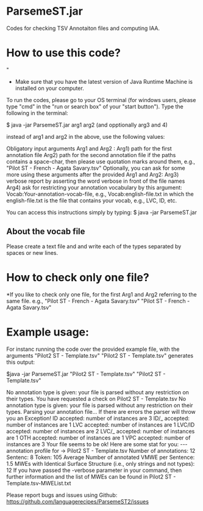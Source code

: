 # ParsemeST.jar
Codes for checking TSV Annotaiton files and computing IAA. 


# How to use this code? 
"
* Make sure that you have the latest version of Java Runtime Machine is installed on your computer.  

To run the codes, please go to your OS terminal (for windows users, please type "cmd" in the "run or search box" of your "start button"). Type the following in the terminal:

$ java -jar ParsemeST.jar arg1 arg2 (and opptionally arg3 and 4)

instead of arg1 and arg2 in the above, use the following values:

Obligatory input arguments Arg1 and Arg2 :
	Arg1) path for the first annotation file
	Arg2) path for the second annotation file
if the paths contains a space-char, then please use quotation marks around them,
	 e.g., "Pilot ST - French - Agata Savary.tsv"
Optionally, you can ask for some more using these arguments after the provided Arg1 and Arg2:
	Arg3) verbose report by asserting the word verbose in front of the file names 
	Arg4) ask for restricting your annotation vocabulary by this argument:  Vocab:Your-annotation-vocab-file,
		 e.g., Vocab:english-file.txt in which the english-file.txt is the file that contains your vocab,
		 e.g., LVC, ID, etc.

You can access this instructions simply by typing:
$ java -jar ParsemeST.jar
		 
## About the vocab file
Please create a text file and and write each of the types separated by spaces or new lines.

# How to check only one file?
*If you like to check only one file, for the first Arg1 and Arg2 referring to the same file.
	 e.g., "Pilot ST - French - Agata Savary.tsv" "Pilot ST - French - Agata Savary.tsv" 

# Example usage:

For instanc running the code over the provided example file, with the arguments "Pilot2 ST - Template.tsv" "Pilot2 ST - Template.tsv" generates this output:

$java -jar ParsemeST.jar "Pilot2 ST - Template.tsv" "Pilot2 ST - Template.tsv"

No annotation type is given: your file is parsed without any restriction on their types.
You have requested a check on Pilot2 ST - Template.tsv
No annotation type is given: your file is parsed without any restriction on their types.
Parsing your annotation file...
If there are errors the parser will throw you an Exception! 
ID accepted: number of instances are 3
ID/_ accepted: number of instances are 1
LVC accepted: number of instances are 1
LVC/ID accepted: number of instances are 2
LVC/_ accepted: number of instances are 1
OTH accepted: number of instances are 1
VPC accepted: number of instances are 3
Your file seems to be ok! Here are some stat for you: 
--- annotation profile for ->  Pilot2 ST - Template.tsv
Number of annotations: 12
Sentenc: 8
Token: 105
Average Number of annotated VMWE per Sentence: 1.5
MWEs with Identical Surface Structure (i.e., only strings and not types): 12
If you have passed the -verbose parameter in your command, then further information and the list of MWEs can be found in Pilot2 ST - Template.tsv-MWEList.txt

Please report bugs and issues using Github: https://github.com/languagerecipes/ParsemeST2/issues 